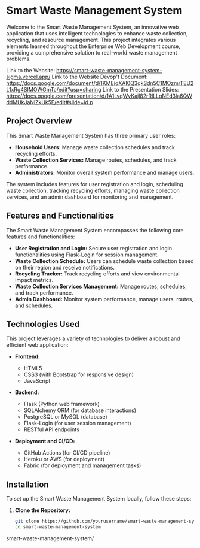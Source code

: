 
# Smart Waste Management System

Welcome to the Smart Waste Management System, an innovative web application that uses intelligent technologies to enhance waste collection, recycling, and resource management. This project integrates various elements learned throughout the Enterprise Web Development course, providing a comprehensive solution to real-world waste management problems.

Link to the Website: https://smart-waste-management-system-sigma.vercel.app/
Link to the Website Devop't Document: https://docs.google.com/document/d/1KMEiqXAI0Q3qkSdn5C1MOzmrTEU2L1xRg4SIMOWGmTc/edit?usp=sharing
Link to the Presentation Slides: https://docs.google.com/presentation/d/1A1LvqWyKajl82rRlLLqNEd3la6QWddMUkJaNlZkUk5E/edit#slide=id.p


## Project Overview 

This Smart Waste Management System has three primary user roles:

- **Household Users:** Manage waste collection schedules and track recycling efforts.
- **Waste Collection Services:** Manage routes, schedules, and track performance.
- **Administrators:** Monitor overall system performance and manage users.

The system includes features for user registration and login, scheduling waste collection, tracking recycling efforts, managing waste collection services, and an admin dashboard for monitoring and management.


## Features and Functionalities

The Smart Waste Management System encompasses the following core features and functionalities:

- **User Registration and Login:** Secure user registration and login functionalities using Flask-Login for session management.
- **Waste Collection Schedule:** Users can schedule waste collection based on their region and receive notifications.
- **Recycling Tracker:** Track recycling efforts and view environmental impact metrics.
- **Waste Collection Services Management:** Manage routes, schedules, and track performance.
- **Admin Dashboard:** Monitor system performance, manage users, routes, and schedules.

## Technologies Used

This project leverages a variety of technologies to deliver a robust and efficient web application:

- **Frontend:**
  - HTML5
  - CSS3 (with Bootstrap for responsive design)
  - JavaScript

- **Backend:**
  - Flask (Python web framework)
  - SQLAlchemy ORM (for database interactions)
  - PostgreSQL or MySQL (database)
  - Flask-Login (for user session management)
  - RESTful API endpoints

- **Deployment and CI/CD:**
  - GitHub Actions (for CI/CD pipeline)
  - Heroku or AWS (for deployment)
  - Fabric (for deployment and management tasks)

## Installation

To set up the Smart Waste Management System locally, follow these steps:

1. **Clone the Repository:**
   ```sh
   git clone https://github.com/yourusername/smart-waste-management-system.git
   cd smart-waste-management-system


smart-waste-management-system/
